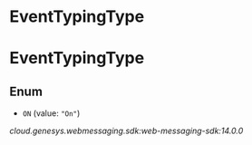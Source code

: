 # EventTypingType


# EventTypingType

## Enum


* `ON` (value: `"On"`)




_cloud.genesys.webmessaging.sdk:web-messaging-sdk:14.0.0_
